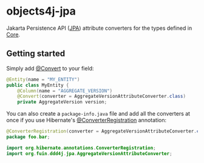 # objects4j-jpa
Jakarta Persistence API ([JPA](https://jakarta.ee/specifications/persistence/3.1/jakarta-persistence-spec-3.1)) attribute converters for the types defined in [Core](../core).

## Getting started
Simply add [@Convert](https://jakarta.ee/specifications/persistence/3.1/apidocs/jakarta.persistence/jakarta/persistence/convert) to your field:
```java
@Entity(name = "MY_ENTITY")
public class MyEntity {
    @Column(name = "AGGREGATE_VERSION")
    @Convert(converter = AggregateVersionAttributeConverter.class)
    private AggregateVersion version;
```
You can also create a `package-info.java` file and add all the converters at once if you use Hibernate's [@ConverterRegistration](https://docs.jboss.org/hibernate/orm/6.3/javadocs/org/hibernate/annotations/ConverterRegistration.html) annotation:
```java
@ConverterRegistration(converter = AggregateVersionAttributeConverter.class, autoApply = true)
package foo.bar;

import org.hibernate.annotations.ConverterRegistration;
import org.fuin.ddd4j.jpa.AggregateVersionAttributeConverter;
```
